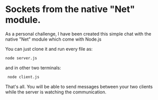 # Sockets from the native "Net" module.

As a personal challenge, I have been created this simple chat with the native "Net" module which come with Node.js

You can just clone it and run every file as:
 
 ```bash
 node server.js
 ```
 
and in other two terminals:

```bash
 node client.js
```

That's all. You will be able to send messages between your two clients while the server is watching the communication.
